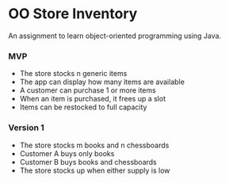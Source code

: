 # OO Store Inventory

An assignment to learn object-oriented programming using Java. 

### MVP
- The store stocks n generic items
- The app can display how many items are available
- A customer can purchase 1 or more items
- When an item is purchased, it frees up a slot
- Items can be restocked to full capacity

### Version 1
- The store stocks m books and n chessboards
- Customer A buys only books
- Customer B buys books and chessboards
- The store stocks up when either supply is low